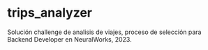 # trips_analyzer
Solución challenge de analisis de viajes, proceso de selección para Backend Developer en NeuralWorks, 2023.
